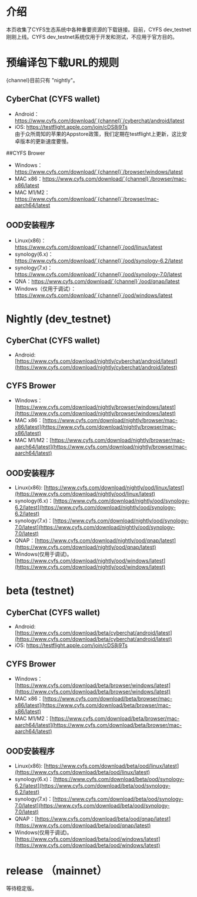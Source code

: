 # 介绍

本页收集了CYFS生态系统中各种重要资源的下载链接。目前，CYFS dev_testnet刚刚上线。CYFS dev_testnet系统仅用于开发和测试，不应用于官方目的。   

# 预编译包下载URL的规则
{channel}目前只有 "nightly"。

## CyberChat (CYFS wallet)
- Android：https://www.cyfs.com/download/`{channel}`/cyberchat/android/latest
- iOS: https://testflight.apple.com/join/cDS8j9Ts    
     由于众所周知的苹果的Appstore政策，我们定期在testflight上更新，这比安卓版本的更新速度要慢。

##CYFS Brower
- Windows：https://www.cyfs.com/download/`{channel}`/browser/windows/latest
- MAC x86：https://www.cyfs.com/download/`{channel}`/browser/mac-x86/latest
- MAC M1/M2：https://www.cyfs.com/download/`{channel}`/browser/mac-aarch64/latest


## OOD安装程序
- Linux(x86)：https://www.cyfs.com/download/`{channel}`/ood/linux/latest
- synology(6.x)：https://www.cyfs.com/download/`{channel}`/ood/synology-6.2/latest
- synology(7.x)：https://www.cyfs.com/download/`{channel}`/ood/synology-7.0/latest
- QNA：https://www.cyfs.com/download/`{channel}`/ood/qnap/latest
- Windows（仅用于调试）：https://www.cyfs.com/download/`{channel}`/ood/windows/latest
        
# Nightly (dev_testnet)
## CyberChat (CYFS wallet)
- Android: [https://www.cyfs.com/download/nightly/cyberchat/android/latest](https://www.cyfs.com/download/nightly/cyberchat/android/latest)   

## CYFS Brower
- Windows：[https://www.cyfs.com/download/nightly/browser/windows/latest](https://www.cyfs.com/download/nightly/browser/windows/latest)
- MAC x86：[https://www.cyfs.com/download/nightly/browser/mac-x86/latest](https://www.cyfs.com/download/nightly/browser/mac-x86/latest)
- MAC M1/M2：[https://www.cyfs.com/download/nightly/browser/mac-aarch64/latest](https://www.cyfs.com/download/nightly/browser/mac-aarch64/latest)

## OOD安装程序
- Linux(x86): [https://www.cyfs.com/download/nightly/ood/linux/latest](https://www.cyfs.com/download/nightly/ood/linux/latest)
- synology(6.x)：[https://www.cyfs.com/download/nightly/ood/synology-6.2/latest](https://www.cyfs.com/download/nightly/ood/synology-6.2/latest)
- synology(7.x)：[https://www.cyfs.com/download/nightly/ood/synology-7.0/latest](https://www.cyfs.com/download/nightly/ood/synology-7.0/latest)
- QNAP：[https://www.cyfs.com/download/nightly/ood/qnap/latest](https://www.cyfs.com/download/nightly/ood/qnap/latest)
- Windows(仅用于调试)。[https://www.cyfs.com/download/nightly/ood/windows/latest](https://www.cyfs.com/download/nightly/ood/windows/latest)

# beta (testnet)
## CyberChat (CYFS wallet)
- Android: [https://www.cyfs.com/download/beta/cyberchat/android/latest](https://www.cyfs.com/download/beta/cyberchat/android/latest)   
- iOS: https://testflight.apple.com/join/cDS8j9Ts

## CYFS Brower
- Windows：[https://www.cyfs.com/download/beta/browser/windows/latest](https://www.cyfs.com/download/beta/browser/windows/latest)
- MAC x86：[https://www.cyfs.com/download/beta/browser/mac-x86/latest](https://www.cyfs.com/download/beta/browser/mac-x86/latest)
- MAC M1/M2：[https://www.cyfs.com/download/beta/browser/mac-aarch64/latest](https://www.cyfs.com/download/beta/browser/mac-aarch64/latest)

## OOD安装程序
- Linux(x86): [https://www.cyfs.com/download/beta/ood/linux/latest](https://www.cyfs.com/download/beta/ood/linux/latest)
- synology(6.x)：[https://www.cyfs.com/download/beta/ood/synology-6.2/latest](https://www.cyfs.com/download/beta/ood/synology-6.2/latest)
- synology(7.x)：[https://www.cyfs.com/download/beta/ood/synology-7.0/latest](https://www.cyfs.com/download/beta/ood/synology-7.0/latest)
- QNAP：[https://www.cyfs.com/download/beta/ood/qnap/latest](https://www.cyfs.com/download/beta/ood/qnap/latest)
- Windows(仅用于调试)。[https://www.cyfs.com/download/beta/ood/windows/latest](https://www.cyfs.com/download/beta/ood/windows/latest)

# release （mainnet）
等待稳定版。